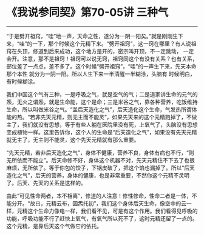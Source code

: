# 《我说参同契》第70-05讲 三种气

------

“于是劈开祖窍，“哇”地一声，天命之性，遂分为一阴一阳矣。”就是刚刚生下来，“哇”的一下，那个时候这个元精下来。“劈开祖窍”，这一窍在哪里？有人说祖窍在头顶，修道到后来成功，这个地方是开的，密宗叫开顶，不一定跳动， 一定会开。注意，那不是祖窍！祖窍可以说无窍，祖窍同这个有没有关系？也有关系，部位差了一点点，差不多了。这个时候“劈开祖窍”，“哇”的一声生下来，先天本命那个本性 就分为一阴一阳。所以人生下来一半清醒一半糊涂，头脑有 时候明白，有时候糊涂。

我们中国这个气有三种，一是呼吸之气，就是空气的气；二是道家讲生命的元气的炁，无火之谓炁，就是生命能，这个是命；三是米谷之气，靠各种营养，吃饭维持生命，所以叫做米谷之气。“盖后天造化之气”，后天造化这个生命，气发热所谓体能的热。“若非先天元精，则无主而不能灵”，如果先天来的这个元精跑掉了，不做主了，我们就没有思想，等于有些人躺在医院里没有死，上氧气了，头脑没有思想变成植物一样。这里告诉你，这个人的生命是“后天造化之气”，如果没有先天元精就无主了，无主则不能灵，这个先天元精就有那么重要。

“先天元精，若非后天造化之气”，身体不健康，营养不良，身体有病也不行，“则无所依而不能立”。后天命修不好，身体这个机器不对，先天元精住不下去了也很麻烦，无所依了。等于你包的饺子，下锅皮破了，把这个馅也漏掉了。所以“后天造化之气”，后天的营养，身体的健康，也是非常重要，不然你这个元精不灵明了。后天、先天的关系是这样的。

由此“可见性命两者，本不相离”，修道的人注意！修性修命，性命二者是一体，不能分开。“故曰，元精云布，因炁托初”，我们这个身体后天生命，像空中的云一样，元精这个生命力像电一样，我们看不见，可是有这个作用。我们看得见呼吸的功能，呼吸功能不行了赶快上氧气，有氧气所以死不了，这时元精还留了一点的。这个元精，是靠后天这个气做它的依托。
